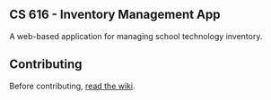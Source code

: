 ## CS 616 - Inventory Management App

A web-based application for managing school technology inventory.

## Contributing

Before contributing, [read the wiki](https://github.com/zachmay/inventory616/wiki).
